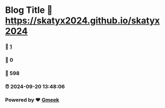 # Blog Title :link: https://skatyx2024.github.io/skatyx2024 
### :page_facing_up: [1](https://skatyx2024.github.io/skatyx2024/tag.html) 
### :speech_balloon: 0 
### :hibiscus: 598 
### :alarm_clock: 2024-09-20 13:48:06 
### Powered by :heart: [Gmeek](https://github.com/Meekdai/Gmeek)
